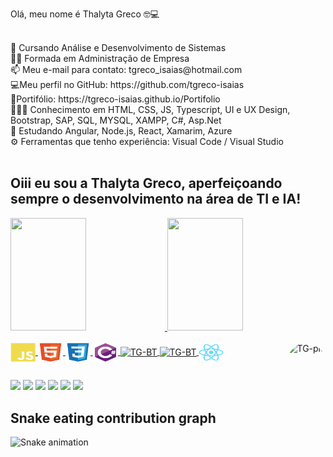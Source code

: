 Olá, meu nome é Thalyta Greco 🤓💻

<br />
🔭 Cursando Análise e Desenvolvimento de Sistemas <br />
👩‍🎓 Formada em Administração de Empresa <br />
📫 Meu e-mail para contato: tgreco_isaias@hotmail.com <br />
💻Meu perfil no GitHub: https://github.com/tgreco-isaias <br />
📃Portifólio: https://tgreco-isaias.github.io/Portifolio <br />
👨🏿‍💻 Conhecimento em HTML, CSS, JS, Typescript,  UI e UX Design, Bootstrap, SAP, SQL, MYSQL, XAMPP, C#, Asp.Net <br />
📌 Estudando Angular, Node.js, React, Xamarim, Azure <br />
⚙️ Ferramentas que tenho experiência: Visual Code / Visual Studio <br />
<br />



## Oiii eu sou a Thalyta Greco, aperfeiçoando sempre o desenvolvimento na área de TI e IA!
<div align="left">
  <a href="https://github.com/tgreco-isaias">
  <img height="180em" width="49%" src="https://github-readme-stats.vercel.app/api?username=tgreco-isaias&show_icons=true&theme=dracula&include_all_commits=true&count_private=true"/>
  <img height="180em" width="49%" src="https://github-readme-stats.vercel.app/api/top-langs/?username=tgreco-isaias&layout=compact&langs_count=7&theme=dracula"/>
</div>
 <div style="display: inline_block"><br>
  <img align="center" alt="TG-Js" height="30" width="40" src="https://raw.githubusercontent.com/devicons/devicon/master/icons/javascript/javascript-plain.svg">
  <img align="center" alt="TG-HTML" height="30" width="40" src="https://raw.githubusercontent.com/devicons/devicon/master/icons/html5/html5-original.svg">
  <img align="center" alt="TG-CSS" height="30" width="40" src="https://raw.githubusercontent.com/devicons/devicon/master/icons/css3/css3-original.svg">
  <img align="center" alt="TG-Csharp" height="30" width="40"src="https://raw.githubusercontent.com/devicons/devicon/master/icons/csharp/csharp-original.svg">
  <img align="center" alt="TG-BT" height="30" width="40" src="https://cdn.jsdelivr.net/gh/devicons/devicon/icons/bootstrap/bootstrap-original-wordmark.svg">
  <img align="center" alt="TG-BT" height="30" width="40" src="https://cdn.jsdelivr.net/gh/devicons/devicon/icons/angularjs/angularjs-original.svg">
  <img align="center" alt="TG-React" height="30" width="40" src="https://raw.githubusercontent.com/devicons/devicon/master/icons/react/react-original.svg">
     <img align="right" alt="TG-pic" height="150" style="border-radius:50px;" src="https://media.discordapp.net/attachments/542769621963505685/1021927952214142996/ezgif.com-gif-maker.gif">


 
</div>
  
  
   
  ##
   
  <div> 
  <a href="null" target="_blank"><img src="https://img.shields.io/badge/YouTube-FF0000?style=for-the-badge&logo=youtube&logoColor=white" target="_blank"></a>
  <a href="null" target="_blank"><img src="https://img.shields.io/badge/-Instagram-%23E4405F?style=for-the-badge&logo=instagram&logoColor=white" target="_blank"></a>
 	<a href="null" target="_blank"><img src="https://img.shields.io/badge/Twitch-9146FF?style=for-the-badge&logo=twitch&logoColor=white" target="_blank"></a>
 <a href="null" target="_blank"><img src="https://img.shields.io/badge/Discord-7289DA?style=for-the-badge&logo=discord&logoColor=white" target="_blank"></a> 
  <a href ="mailto:tgreco_isaias@hotmail.com"><img src="https://img.shields.io/badge/Microsoft_Outlook-0078D4?style=for-the-badge&logo=microsoft-outlook&logoColor=white"></a>    
  <a href="https://www.linkedin.com/in/thalyta-greco/" target="_blank"><img src="https://img.shields.io/badge/-LinkedIn-%230077B5?style=for-the-badge&logo=linkedin&logoColor=white" target="_blank"></a> 
 
 ## Snake eating contribution graph
 
 ![Snake animation](https://github.com/tgreco-isaias/tgreco-isaias/blob/output/github-contribution-grid-snake.svg)
 
</div>

